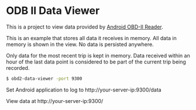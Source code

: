 # ODB II Data Viewer

This is a project to view data provided by [Android OBD-II Reader](https://github.com/pires/android-obd-reader).

This is an example that stores all data it receives in memory. All data in memory is
shown in the view. No data is persisted anywhere.

Only data for the most recent trip is kept in memory. Data received within an hour of
the last data point is considered to be part of the current trip being recorded.

```sh
$ obd2-data-viewer -port 9300
```

Set Android application to log to http://your-server-ip:9300/data

View data at http://your-server-ip:9300/
